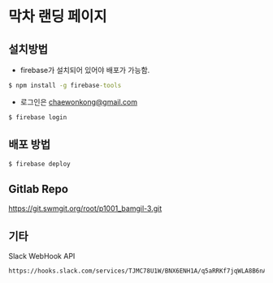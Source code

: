 # 막차 랜딩 페이지

## 설치방법

- firebase가 설치되어 있어야 배포가 가능함.

```cmd
$ npm install -g firebase-tools
```

- 로그인은 chaewonkong@gmail.com

```cmd
$ firebase login
```

## 배포 방법

```cmd
$ firebase deploy
```

## Gitlab Repo

https://git.swmgit.org/root/p1001_bamgil-3.git

## 기타

Slack WebHook API

```
https://hooks.slack.com/services/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
```
